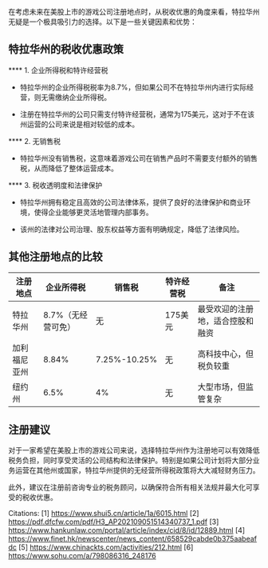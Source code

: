 在考虑未来在美股上市的游戏公司注册地点时，从税收优惠的角度来看，特拉华州无疑是一个极具吸引力的选择。以下是一些关键因素和优势：

## 特拉华州的税收优惠政策

**** 1. 企业所得税和特许经营税

- 特拉华州的企业所得税税率为8.7%，但如果公司不在特拉华州内进行实际经营，则无需缴纳企业所得税。
  
- 注册在特拉华州的公司只需支付特许经营税，通常为175美元，这对于不在该州运营的公司来说是相对较低的成本。

**** 2. 无销售税

- 特拉华州没有销售税，这意味着游戏公司在销售产品时不需要支付额外的销售税，从而降低了整体运营成本。

**** 3. 税收透明度和法律保护

- 特拉华州拥有稳定且高效的公司法律体系，提供了良好的法律保护和商业环境，使得企业能够更灵活地管理内部事务。

- 该州的法律对公司治理、股东权益等方面有明确规定，降低了法律风险。

## 其他注册地点的比较

| 注册地点 | 企业所得税 | 销售税 | 特许经营税 | 备注 |
|----------|------------|--------|------------|------|
| 特拉华州 | 8.7%（无经营可免） | 无 | 175美元 | 最受欢迎的注册地，适合控股和融资 |
| 加利福尼亚州 | 8.84% | 7.25%-10.25% | 无 | 高科技中心，但税负较重 |
| 纽约州 | 6.5% | 4% | 无 | 大型市场，但监管复杂 |

## 注册建议

对于一家希望在美股上市的游戏公司来说，选择特拉华州作为注册地可以有效降低税务负担，同时享受灵活的公司结构和法律保护。特别是如果公司计划将大部分业务运营在其他州或国家，特拉华州提供的无经营所得税政策将大大减轻财务压力。

此外，建议在注册前咨询专业的税务顾问，以确保符合所有相关法规并最大化可享受的税收优惠。

Citations:
[1] https://www.shui5.cn/article/1a/6015.html
[2] https://pdf.dfcfw.com/pdf/H3_AP202109051514340737_1.pdf
[3] https://www.hankunlaw.com/portal/article/index/cid/8/id/12889.html
[4] https://www.finet.hk/newscenter/news_content/658529cabde0b375aabeafdc
[5] https://www.chinackts.com/activities/212.html
[6] https://www.sohu.com/a/798086316_248176